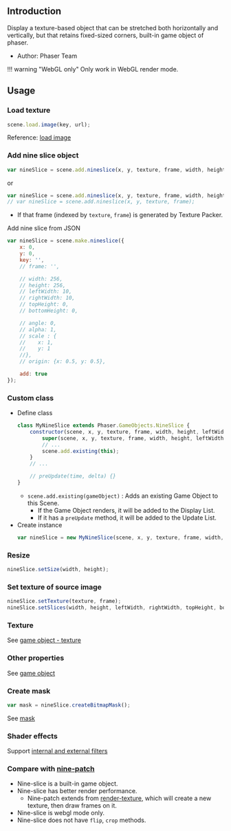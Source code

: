 ## Introduction

Display a texture-based object that can be stretched both horizontally and vertically, 
but that retains fixed-sized corners, built-in game object of phaser.

- Author: Phaser Team

!!! warning "WebGL only"
    Only work in WebGL render mode.


## Usage

### Load texture

```javascript
scene.load.image(key, url);
```

Reference: [load image](loader.md#image)

### Add nine slice object

```javascript
var nineSlice = scene.add.nineslice(x, y, texture, frame, width, height, leftWidth, rightWidth, topHeight, bottomHeight);
```

or

```javascript
var nineSlice = scene.add.nineslice(x, y, texture, frame, width, height);
// var nineSlice = scene.add.nineslice(x, y, texture, frame);
```

- If that frame (indexed by `texture`, `frame`) is generated by Texture Packer.


Add nine slice from JSON

```javascript
var nineSlice = scene.make.nineslice({
    x: 0,
    y: 0,
    key: '',
    // frame: '',

    // width: 256,
    // height: 256,
    // leftWidth: 10,
    // rightWidth: 10,
    // topHeight: 0,
    // bottomHeight: 0,

    // angle: 0,
    // alpha: 1,
    // scale : {
    //    x: 1,
    //    y: 1
    //},
    // origin: {x: 0.5, y: 0.5},

    add: true
});
```

### Custom class

- Define class
    ```javascript
    class MyNineSlice extends Phaser.GameObjects.NineSlice {
        constructor(scene, x, y, texture, frame, width, height, leftWidth, rightWidth, topHeight, bottomHeight) {
            super(scene, x, y, texture, frame, width, height, leftWidth, rightWidth, topHeight, bottomHeight);
            // ...
            scene.add.existing(this);
        }
        // ...

        // preUpdate(time, delta) {}
    }
    ```
    - `scene.add.existing(gameObject)` : Adds an existing Game Object to this Scene.
        - If the Game Object renders, it will be added to the Display List.
        - If it has a `preUpdate` method, it will be added to the Update List.
- Create instance
    ```javascript
    var nineSlice = new MyNineSlice(scene, x, y, texture, frame, width, height, leftWidth, rightWidth, topHeight, bottomHeight);
    ```

### Resize

```javascript
nineSlice.setSize(width, height);
```

### Set texture of source image

```javascript
nineSlice.setTexture(texture, frame);
nineSlice.setSlices(width, height, leftWidth, rightWidth, topHeight, bottomHeight);
```

### Texture

See [game object - texture](gameobject.md#texture)

### Other properties

See [game object](gameobject.md)

### Create mask

```javascript
var mask = nineSlice.createBitmapMask();
```

See [mask](mask.md)

### Shader effects

Support [internal and external filters](shader-builtin.md)

### Compare with [nine-patch](ninepatch.md)

- Nine-slice is a built-in game object.
- Nine-slice has better render performance.
    - Nine-patch extends from [render-texture](rendertexture.md), which will create a new texture, then draw frames on it.
- Nine-slice is webgl mode only.
- Nine-slice does not have `flip`, `crop` methods.
